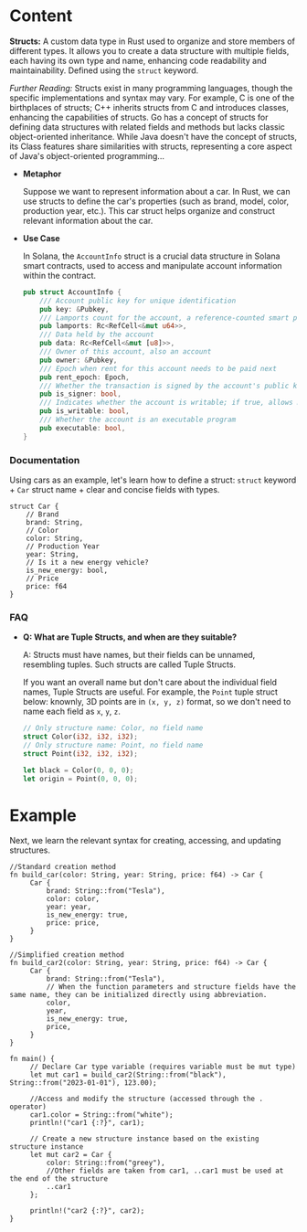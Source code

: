 # Content

**Structs:** A custom data type in Rust used to organize and store members of different types. It allows you to create a data structure with multiple fields, each having its own type and name, enhancing code readability and maintainability. Defined using the `struct` keyword.

*Further Reading:* Structs exist in many programming languages, though the specific implementations and syntax may vary. For example, C is one of the birthplaces of structs; C++ inherits structs from C and introduces classes, enhancing the capabilities of structs. Go has a concept of structs for defining data structures with related fields and methods but lacks classic object-oriented inheritance. While Java doesn't have the concept of structs, its Class features share similarities with structs, representing a core aspect of Java's object-oriented programming...

- **Metaphor**
    
    Suppose we want to represent information about a car. In Rust, we can use structs to define the car's properties (such as brand, model, color, production year, etc.). This car struct helps organize and construct relevant information about the car.
    
- **Use Case**
    
    In Solana, the `AccountInfo` struct is a crucial data structure in Solana smart contracts, used to access and manipulate account information within the contract.
    
    ```rust
    pub struct AccountInfo {
        /// Account public key for unique identification
        pub key: &Pubkey,
        /// Lamports count for the account, a reference-counted smart pointer allowing mutable references to be shared across multiple places
        pub lamports: Rc<RefCell<&mut u64>>,
        /// Data held by the account
        pub data: Rc<RefCell<&mut [u8]>>,
        /// Owner of this account, also an account
        pub owner: &Pubkey,
        /// Epoch when rent for this account needs to be paid next
        pub rent_epoch: Epoch,
        /// Whether the transaction is signed by the account's public key
        pub is_signer: bool,
        /// Indicates whether the account is writable; if true, allows modification of account data
        pub is_writable: bool,
        /// Whether the account is an executable program
        pub executable: bool,
    }
    ```
    

### Documentation

Using cars as an example, let's learn how to define a struct: `struct` keyword + `Car` struct name + clear and concise fields with types.

```solidity
struct Car {
    // Brand
    brand: String,
    // Color
    color: String,
    // Production Year
    year: String,
    // Is it a new energy vehicle?
    is_new_energy: bool,
    // Price
    price: f64
}
```

### FAQ

- **Q: What are Tuple Structs, and when are they suitable?**
    
    A: Structs must have names, but their fields can be unnamed, resembling tuples. Such structs are called Tuple Structs.
    
    If you want an overall name but don't care about the individual field names, Tuple Structs are useful. For example, the `Point` tuple struct below: knownly, 3D points are in `(x, y, z)` format, so we don't need to name each field as `x`, `y`, `z`.
    
    ```rust
    // Only structure name: Color, no field name
    struct Color(i32, i32, i32);
    // Only structure name: Point, no field name
    struct Point(i32, i32, i32);
    
    let black = Color(0, 0, 0);
    let origin = Point(0, 0, 0);
    ```
    

# Example

Next, we learn the relevant syntax for creating, accessing, and updating structures.

```solidity
//Standard creation method
fn build_car(color: String, year: String, price: f64) -> Car {
     Car {
         brand: String::from("Tesla"),
         color: color,
         year: year,
         is_new_energy: true,
         price: price,
     }
}

//Simplified creation method
fn build_car2(color: String, year: String, price: f64) -> Car {
     Car {
         brand: String::from("Tesla"),
         // When the function parameters and structure fields have the same name, they can be initialized directly using abbreviation.
         color,
         year,
         is_new_energy: true,
         price,
     }
}

fn main() {
     // Declare Car type variable (requires variable must be mut type)
     let mut car1 = build_car2(String::from("black"), String::from("2023-01-01"), 123.00);

     //Access and modify the structure (accessed through the . operator)
     car1.color = String::from("white");
     println!("car1 {:?}", car1);

     // Create a new structure instance based on the existing structure instance
     let mut car2 = Car {
         color: String::from("greey"),
         //Other fields are taken from car1, ..car1 must be used at the end of the structure
         ..car1
     };

     println!("car2 {:?}", car2);
}
```
